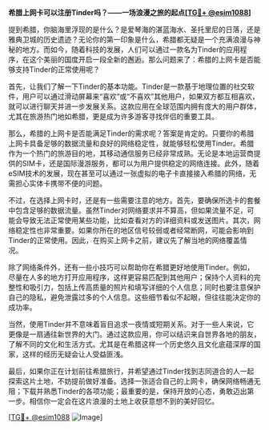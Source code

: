 **希腊上网卡可以注册Tinder吗？——一场浪漫之旅的起点[[TG💪+ @esim1088](https://t.me/s/esim1088)]**

提到希腊，你脑海里浮现的是什么？是爱琴海的湛蓝海水、圣托里尼的日落，还是雅典卫城的历史遗迹？无论你的第一印象是什么，希腊都无疑是一个充满浪漫与神秘的地方。而如今，随着科技的发展，人们可以通过一款名为Tinder的应用程序，在这个美丽的国度开启一段全新的邂逅。那么问题来了：希腊的上网卡是否能够支持Tinder的正常使用呢？

首先，让我们了解一下Tinder的基本功能。Tinder是一款基于地理位置的社交软件，用户可以通过滑动屏幕来“喜欢”或“不喜欢”其他用户，如果双方都互相喜欢，就可以进行聊天并进一步发展关系。这款应用在全球范围内拥有庞大的用户群体，尤其在旅游热门地如希腊，更是成为许多游客寻找伴侣的重要工具。

那么，希腊的上网卡是否能满足Tinder的需求呢？答案是肯定的。只要你的希腊上网卡具备足够的数据流量和良好的网络稳定性，就能够轻松使用Tinder。希腊作为一个热门的旅游目的地，其移动通信服务已经非常成熟。无论是本地运营商提供的SIM卡，还是国际漫游服务，都可以为用户提供稳定的网络连接。此外，随着eSIM技术的发展，现在甚至可以通过一张虚拟的电子卡直接接入希腊的网络，无需担心实体卡携带不便的问题。

不过，在选择上网卡时，还是有一些需要注意的地方。首先，要确保所选卡的套餐中包含足够的数据流量。虽然Tinder对网络要求并不算高，但如果流量不足，可能会导致无法正常使用某些功能，比如查看对方的详细资料或发送图片。其次，网络稳定性也非常重要。如果你所在的地区信号较弱或者经常断网，可能会影响到Tinder的正常使用。因此，在购买上网卡之前，建议先了解当地的网络覆盖情况。

除了网络条件外，还有一些小技巧可以帮助你在希腊更好地使用Tinder。例如，尽量在人多的地方打开应用程序，这样更容易匹配到其他用户；保持个人资料的完整性和吸引力，包括上传高质量的照片和填写详细的个人信息；同时也要注意保护自己的隐私，避免泄露过多的个人信息。这些细节看似不起眼，但往往能决定你的成功率。

当然，使用Tinder并不意味着盲目追求一夜情或短期关系。对于一些人来说，它更像是一扇通往新世界的大门。通过这款应用，你可以结识来自世界各地的朋友，了解不同的文化和生活方式。尤其是在希腊这样一个历史悠久且文化底蕴深厚的国家，这样的经历无疑会让人受益匪浅。

最后，如果你正在计划前往希腊旅行，并希望通过Tinder找到志同道合的人一起探索这片土地，不妨提前做好准备。选择一张适合自己的上网卡，确保网络畅通无阻；下载并熟悉Tinder的各项功能；最重要的是，保持开放的心态，勇敢迈出第一步。相信你一定会在这片浪漫的土地上收获意想不到的美好回忆。

[[TG💪+ @esim1088](https://t.me/s/esim1088) ![Image](https://i.postimg.cc/4NQfJmqS/Snipaste-2025-05-13-00-14-12.png)]